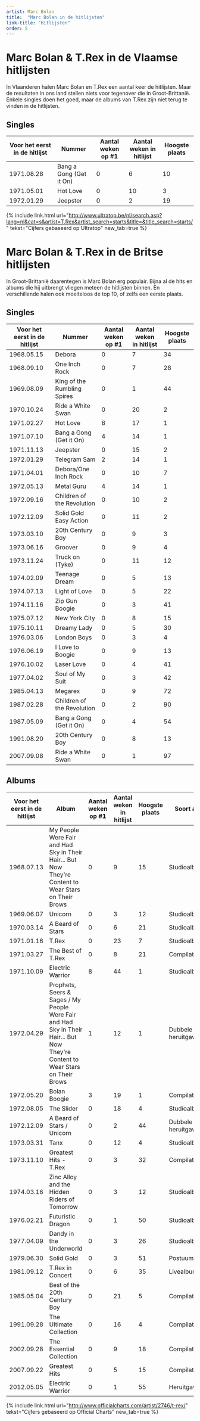 ```yaml
---
artist: Marc Bolan
title:  "Marc Bolan in de hitlijsten"
link-title: "Hitlijsten"
order: 5
---
```

# Marc Bolan & T.Rex in de Vlaamse hitlijsten

In Vlaanderen halen Marc Bolan en T.Rex een aantal keer de hitlijsten. Maar de resultaten in ons land stellen niets voor tegenover die in Groot-Brittanië. Enkele singles doen het goed, maar de albums van T.Rex zijn niet terug te vinden in de hitlijsten.

## Singles
<table class="grafiek-tabel" id="1">
  <thead>
    <tr>
      <th>Voor het eerst in de hitlijst</th>
      <th>Nummer</th>
      <th>Aantal weken op #1</th>
      <th>Aantal weken in hitlijst</th>
      <th>Hoogste plaats </th>
    </tr>
  </thead>
  <tbody>
    <tr>
      <td>1971.08.28</td>
      <td>Bang a Gong (Get it On)</td>
      <td>0</td>
      <td>6</td>
      <td>10</td>
    </tr>
    <tr>
      <td>1971.05.01</td>
      <td>Hot Love</td>
      <td>0</td>
      <td>10</td>
      <td>3</td>
    </tr>
    <tr>
      <td>1972.01.29</td>
      <td>Jeepster</td>
      <td>0</td>
      <td>2</td>
      <td>19</td>
    </tr>
   </tbody>
</table>

<span class="bronvermelding">{% include link.html url="http://www.ultratop.be/nl/search.asp?lang=nl&cat=s&artist=T.Rex&artist_search=starts&title=&title_search=starts/" tekst="Cijfers gebaseerd op Ultratop" new_tab=true %}</span>


# Marc Bolan & T.Rex in de Britse hitlijsten

In Groot-Brittanië daarentegen is Marc Bolan erg populair. Bijna al de hits en albums die hij uitbrengt vliegen meteen de hitlijsten binnen. En verschillende halen ook moeiteloos de top 10, of zelfs een eerste plaats.

## Singles
<table class="grafiek-tabel" id="2">
  <thead>
    <tr>
      <th>Voor het eerst in de hitlijst</th>
      <th>Nummer</th>
      <th>Aantal weken op #1</th>
       <th>Aantal weken in hitlijst</th>
        <th>Hoogste plaats </th>
    </tr>
  </thead>
  <tbody>
    <tr>
      <td>1968.05.15</td>
      <td>Debora</td>
      <td>0</td>
      <td>7</td>
      <td>34</td>
    </tr>
    <tr>
      <td>1968.09.10</td>
      <td>One Inch Rock</td>
      <td>0</td>
      <td>7</td>
      <td>28</td>
    </tr>
    <tr>
      <td>1969.08.09</td>
      <td>King of the Rumbling Spires</td>
      <td>0</td>
      <td>1</td>
      <td>44</td>
    </tr>
        <tr>
      <td>1970.10.24</td>
      <td>Ride a White Swan</td>
      <td>0</td>
      <td>20</td>
      <td>2</td>
    </tr>
    <tr>
      <td>1971.02.27</td>
      <td>Hot Love</td>
      <td>6</td>
      <td>17</td>
      <td>1</td>
    </tr>
    <tr>
      <td>1971.07.10</td>
      <td>Bang a Gong (Get it On)</td>
      <td>4</td>
      <td>14</td>
      <td>1</td>
    </tr>
        <tr>
      <td>1971.11.13</td>
      <td>Jeepster</td>
      <td>0</td>
      <td>15</td>
      <td>2</td>
    </tr>
    <tr>
      <td>1972.01.29</td>
      <td>Telegram Sam</td>
      <td>2</td>
      <td>14</td>
      <td>1</td>
    </tr>
       <tr>
      <td>1971.04.01</td>
      <td>Debora/One Inch Rock</td>
      <td>0</td>
      <td>10</td>
      <td>7</td>
    </tr>
    <tr>
      <td>1972.05.13</td>
      <td>Metal Guru</td>
      <td>4</td>
      <td>14</td>
      <td>1</td>
    </tr>
    <tr>
      <td>1972.09.16</td>
      <td>Children of the Revolution</td>
      <td>0</td>
      <td>10</td>
      <td>2</td>
    </tr>
    <tr>
      <td>1972.12.09</td>
      <td>Solid Gold Easy Action</td>
      <td>0</td>
      <td>11</td>
      <td>2</td>
    </tr>
    <tr>
      <td>1973.03.10</td>
      <td>20th Century Boy</td>
      <td>0</td>
      <td>9</td>
      <td>3</td>
    </tr>
    <tr>
      <td>1973.06.16</td>
      <td>Groover</td>
      <td>0</td>
      <td>9</td>
      <td>4</td>
    </tr>
    <tr>
      <td>1973.11.24</td>
      <td>Truck on (Tyke)</td>
      <td>0</td>
      <td>11</td>
      <td>12</td>
    </tr>
        <tr>
      <td>1974.02.09</td>
      <td>Teenage Dream</td>
      <td>0</td>
      <td>5</td>
      <td>13</td>
    </tr>
        <tr>
      <td>1974.07.13</td>
      <td>Light of Love</td>
      <td>0</td>
      <td>5</td>
      <td>22</td>
    </tr>
    <tr>
      <td>1974.11.16</td>
      <td>Zip Gun Boogie</td>
      <td>0</td>
      <td>3</td>
      <td>41</td>
    </tr>
    <tr>
      <td>1975.07.12</td>
      <td>New York City</td>
      <td>0</td>
      <td>8</td>
      <td>15</td>
    </tr>
    <tr>
      <td>1975.10.11</td>
      <td>Dreamy Lady</td>
      <td>0</td>
      <td>5</td>
      <td>30</td>
    </tr>
    <tr>
      <td>1976.03.06</td>
      <td>London Boys</td>
      <td>0</td>
      <td>3</td>
      <td>4</td>
    </tr>
    <tr>
      <td>1976.06.19</td>
      <td>I Love to Boogie</td>
      <td>0</td>
      <td>9</td>
      <td>13</td>
    </tr>
    <tr>
      <td>1976.10.02</td>
      <td>Laser Love</td>
      <td>0</td>
      <td>4</td>
      <td>41</td>
    </tr>
    <tr>
      <td>1977.04.02</td>
      <td>Soul of My Suit</td>
      <td>0</td>
      <td>3</td>
      <td>42</td>
    </tr>
    <tr>
      <td>1985.04.13</td>
      <td>Megarex</td>
      <td>0</td>
      <td>9</td>
      <td>72</td>
    </tr>
    <tr>
      <td>1987.02.28</td>
      <td>Children of the Revolution</td>
      <td>0</td>
      <td>2</td>
      <td>90</td>
    </tr>
    <tr>
      <td>1987.05.09</td>
      <td>Bang a Gong (Get it On)</td>
      <td>0</td>
      <td>4</td>
      <td>54</td>
    </tr>
    <tr>
      <td>1991.08.20</td>
      <td>20th Century Boy</td>
      <td>0</td>
      <td>8</td>
      <td>13</td>
    </tr>
    <tr>
      <td>2007.09.08</td>
      <td>Ride a White Swan</td>
      <td>0</td>
      <td>1</td>
      <td>97</td>
    </tr>
  </tbody>
</table>


## Albums

<table class="grafiek-tabel" id="3">
  <thead>
    <tr>
      <th>Voor het eerst in de hitlijst</th>
      <th>Album</th>
      <th>Aantal weken op #1</th>
       <th>Aantal weken in hitlijst</th>
        <th>Hoogste plaats </th>
        <th>Soort album</th>
    </tr>
  </thead>
  <tbody>
    <tr>
      <td>1968.07.13</td>
      <td>My People Were Fair and Had Sky in Their 		Hair... But Now They're Content to Wear Stars 		on Their Brows</td>
      <td>0</td>
      <td>9</td>
      <td>15</td>
      <td>Studioalbum</td>
    </tr>
    <tr>
      <td>1969.06.07</td>
      <td>Unicorn</td>
      <td>0</td>
      <td>3</td>
      <td>12</td>
      <td>Studioalbum</td>
    </tr>
    <tr>
      <td>1970.03.14</td>
      <td>A Beard of Stars</td>
      <td>0</td>
      <td>6</td>
      <td>21</td>
      <td>Studioalbum</td>
    </tr>
    <tr>
      <td>1971.01.16</td>
      <td>T.Rex</td>
      <td>0</td>
      <td>23</td>
      <td>7</td>
      <td>Studioalbum</td>
    </tr>
    <tr>
      <td>1971.03.27</td>
      <td>The Best of T.Rex</td>
      <td>0</td>
      <td>8</td>
      <td>21</td>
      <td>Compilatiealbum</td>
    </tr>
    <tr>
      <td>1971.10.09</td>
      <td>Electric Warrior</td>
      <td>8</td>
      <td>44</td>
      <td>1</td>
      <td>Studioalbum</td>
    </tr>
    <tr>
      <td>1972.04.29</td>
      <td>Prophets, Seers & Sages / My People Were 		Fair and Had Sky in Their Hair... But Now 		They're Content to Wear Stars on Their Brows
      </td>
      <td>1</td>
      <td>12</td>
      <td>1</td>
      <td>Dubbele heruitgave</td>
    </tr>
    <tr>
      <td>1972.05.20</td>
      <td>Bolan Boogie</td>
      <td>3</td>
      <td>19</td>
      <td>1</td>
      <td>Compilatiealbum</td>
    </tr>
    <tr>
      <td>1972.08.05</td>
      <td>The Slider</td>
      <td>0</td>
      <td>18</td>
      <td>4</td>
      <td>Studioalbum</td>
    </tr>
    <tr>
      <td>1972.12.09</td>
      <td>A Beard of Stars / Unicorn</td>
      <td>0</td>
      <td>2</td>
      <td>44</td>
      <td>Dubbele heruitgave</td>
    </tr>
    <tr>
      <td>1973.03.31</td>
      <td>Tanx</td>
      <td>0</td>
      <td>12</td>
      <td>4</td>
      <td>Studioalbum</td>
    </tr>
    <tr>
      <td>1973.11.10</td>
      <td>Greatest Hits - T.Rex</td>
      <td>0</td>
      <td>3</td>
      <td>32</td>
      <td>Compilatiealbum</td>
    </tr>
    <tr>
      <td>1974.03.16</td>
      <td>Zinc Alloy and the Hidden Riders of 		Tomorrow</td>
      <td>0</td>
      <td>3</td>
      <td>12</td>
      <td>Studioalbum</td>
    </tr>
    <tr>
      <td>1976.02.21</td>
      <td>Futuristic Dragon</td>
      <td>0</td>
      <td>1</td>
      <td>50</td>
      <td>Studioalbum</td>
    </tr>
    <tr>
      <td>1977.04.09</td>
      <td>Dandy in the Underworld</td>
      <td>0</td>
      <td>3</td>
      <td>26</td>
      <td>Studioalbum</td>
    </tr>
    <tr>
      <td>1979.06.30</td>
      <td>Solid Gold</td>
      <td>0</td>
      <td>3</td>
      <td>51</td>
      <td>Postuum album</td>
    </tr>
    <tr>
      <td>1981.09.12</td>
      <td>T.Rex in Concert</td>
      <td>0</td>
      <td>6</td>
      <td>35</td>
      <td>Livealbum</td>
    </tr>
    <tr>
      <td>1985.05.04</td>
      <td>Best of the 20th Century Boy</td>
      <td>0</td>
      <td>21</td>
      <td>5</td>
      <td>Compilatiealbum</td>
    </tr>
    <tr>
      <td>1991.09.28</td>
      <td>The Ultimate Collection</td>
      <td>0</td>
      <td>16</td>
      <td>4</td>
      <td>Compilatiealbum</td>
    </tr>
    <tr>
      <td>2002.09.28</td>
      <td>The Essential Collection</td>
      <td>0</td>
      <td>9</td>
      <td>18</td>
      <td>Compilatiealbum</td>
    </tr>
    <tr>
      <td>2007.09.22</td>
      <td>Greatest Hits</td>
      <td>0</td>
      <td>5</td>
      <td>15</td>
      <td>Compilatiealbum</td>
    </tr>
    <tr>
      <td>2012.05.05</td>
      <td>Electric Warrior</td>
      <td>0</td>
      <td>1</td>
      <td>55</td>
      <td>Heruitgave</td>
    </tr>
   </tbody>
</table>


<span class="bronvermelding">{% include link.html url="http://www.officialcharts.com/artist/2746/t-rex/" tekst="Cijfers gebaseerd op Official Charts" new_tab=true %}</span>


